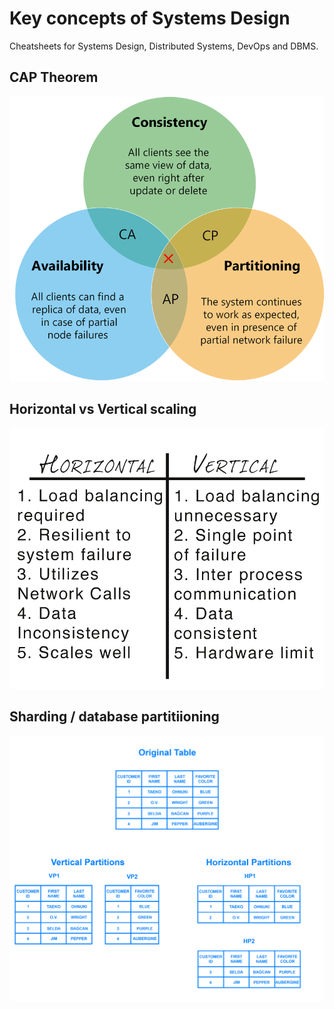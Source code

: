 # Key concepts of Systems Design

Cheatsheets for Systems Design, Distributed Systems, DevOps and DBMS.

<!-- [:arrow_down: Tags legend](#tags-legend) at the end of the page. -->

<!-- - []() by []() ( _:movie_camera:_ ) -->

## CAP Theorem

![CAP Theorem](./cheatsheet/cap_theorem.png)

## Horizontal vs Vertical scaling

![Horizontal vs Vertical scaling](./cheatsheet/horizontal_vs_vertical.png)

## Sharding / database partitiioning

![Horizontal vs Vertical scaling](./cheatsheet/sharding_partitiioning.png)

<!-- ## Tags legend -->
<!-- - ( _:movie_camera:_ ) - video material -->
<!-- - ( _short_ ) - short overview -->
